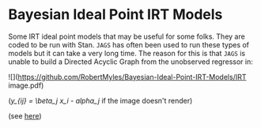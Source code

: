 # Bayesian Ideal Point IRT Models
Some IRT ideal point models that may be useful for some folks. They are coded to be run with Stan. `JAGS` has often been used to run these types of models but it can take a very long time. The reason for this is that `JAGS` is unable to build a Directed Acyclic Graph from the unobserved regressor in:

![](https://github.com/RobertMyles/Bayesian-Ideal-Point-IRT-Models/IRT image.pdf)

(*y_{ij} = \beta_j x_i - alpha_j*  if the image doesn't render)
  
(see [here](https://sourceforge.net/p/mcmc-jags/discussion/610037/thread/5c9e9026/ ))


